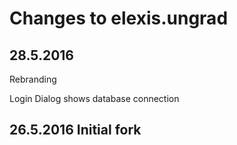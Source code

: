 # Changes to elexis.ungrad

## 28.5.2016 

Rebranding

Login Dialog shows database connection

## 26.5.2016 Initial fork